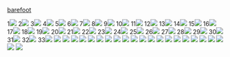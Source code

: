 [barefoot](barefoot/barefoot.md)

1![](https://cdn.discordapp.com/attachments/970867194810490933/1006869389804568616/2a6d4afc.webp)
2![](https://cdn.discordapp.com/attachments/970867194810490933/1006869390345654302/4ca669be.webp)
3![](https://cdn.discordapp.com/attachments/970867194810490933/1006869390681182320/9a838bb4.webp)
4![](https://cdn.discordapp.com/attachments/970867194810490933/1006869391012540488/46b0791d.webp)
5![](https://cdn.discordapp.com/attachments/970867194810490933/1006869391675248731/53c77039.webp)
6![](https://cdn.discordapp.com/attachments/970867194810490933/1006869392061108254/15379c2b.webp)
7![](https://cdn.discordapp.com/attachments/970867194810490933/1006869392501518426/43340b92.webp)
8![](https://cdn.discordapp.com/attachments/970867194810490933/1006869750091092038/c980e4b5.webp)
9![](https://cdn.discordapp.com/attachments/970867194810490933/1006869750439231550/db9691d4.webp)
10![](https://cdn.discordapp.com/attachments/970867194810490933/1006869751345205280/de336029.webp)
11![](https://cdn.discordapp.com/attachments/970867194810490933/1006869751676538950/e8db5fcf.webp)
12![](https://cdn.discordapp.com/attachments/970867194810490933/1006869752167288873/fb7254dc.webp)
13![](https://cdn.discordapp.com/attachments/970867194810490933/1006869752846762004/bf0e3610.webp)
14![](https://cdn.discordapp.com/attachments/970867194810490933/1006917962738962473/bc22b5de.webp)
15![](https://cdn.discordapp.com/attachments/970867194810490933/1006917963074502676/3b6f58ad.webp)
16![](https://cdn.discordapp.com/attachments/970867194810490933/1006917964001452032/de336029.webp)
17![](https://cdn.discordapp.com/attachments/970867194810490933/1006917964618010644/2a6d4afc.webp)
18![](https://cdn.discordapp.com/attachments/970867194810490933/1006917967105232957/99ce19b9.webp)
19![](https://cdn.discordapp.com/attachments/970867194810490933/1006918041642209420/658bbef0.webp)
20![](https://cdn.discordapp.com/attachments/970867194810490933/1006918042049073203/6b3c4763.webp)
21![](https://cdn.discordapp.com/attachments/970867194810490933/1006918044897001524/cdf0b152.webp)
22![](https://cdn.discordapp.com/attachments/970867194810490933/1006918045412888717/b270470c.webp)
23![](https://cdn.discordapp.com/attachments/970867194810490933/1006918046046232687/78272551.webp)
24![](https://cdn.discordapp.com/attachments/970867194810490933/1006918046805409872/a7775a88.webp)
25![](https://cdn.discordapp.com/attachments/970867194810490933/1006918047312924703/46a11186.webp)
26![](https://cdn.discordapp.com/attachments/970867194810490933/1006918048864817252/c8f2d3ff.webp)
27![](https://cdn.discordapp.com/attachments/970867194810490933/1006918049452007545/f7d66e9f.webp)
28![](https://cdn.discordapp.com/attachments/970867194810490933/1006918050018230392/e6b3c16b.webp)
29![](https://cdn.discordapp.com/attachments/970867194810490933/1006918075003707402/o0240032013000457139.jpg)
30![](https://cdn.discordapp.com/attachments/970867194810490933/1006918075217629316/4087d530.webp)
31![](https://cdn.discordapp.com/attachments/970867194810490933/1006918075540570134/e2643a9e.webp)
32![](https://cdn.discordapp.com/attachments/970867194810490933/1006918075838373939/5fe4500c.webp)
33![](https://cdn.discordapp.com/attachments/970867194810490933/1006918076211679323/4d6f983b.webp)
![](https://media.discordapp.net/attachments/970867194810490933/1052575511622205530/star-running-into-trouble-again_21.jpg?width=1246&height=701)
![](https://media.discordapp.net/attachments/970867194810490933/1052575691947909130/vlcsnap-2022-12-13-20h23m02s405.png?width=1246&height=701)
![](https://media.discordapp.net/attachments/970867194810490933/1052575745026838549/minipants_in_mud_1-52_screenshot.png?width=1246&height=701)
![](https://media.discordapp.net/attachments/970867194810490933/1052575835904823368/Cute_Asian_girl_in_school_uniform_walks_along_a_muddy_river_bank_53-45_screenshot.png?width=1246&height=701)
![](https://media.discordapp.net/attachments/970867194810490933/1052575986782310450/Invited_by_the_spring_weather_take_a_walk_barefoot_6-7_screenshot.png?width=1246&height=701)
![](https://media.discordapp.net/attachments/970867194810490933/1053937395109736499/vlcsnap-2022-12-18-15h52m29s510.png?width=1246&height=701)
![](https://media.discordapp.net/attachments/970867194810490933/1053937395491422248/vlcsnap-2022-12-18-15h52m39s601.png?width=1246&height=701)
![](https://cdn.discordapp.com/attachments/970867194810490933/1055438132784410644/vlcsnap-2022-12-22-19h40m39s358.png)
![](https://cdn.discordapp.com/attachments/970867194810490933/1055438133581328446/vlcsnap-2022-12-22-19h41m42s995.png)
![](https://cdn.discordapp.com/attachments/970867194810490933/1055438134038499338/vlcsnap-2022-12-22-19h41m58s789.png)
![](images/2022/12/https-cdn-discordapp-com-attachments-970867194810490933-1055438134843805736-vlcsnap-2022-12-22-19h42m18s538-png.png)
![](https://cdn.discordapp.com/attachments/970867194810490933/1058646799461650453/vlcsnap-2022-12-31-15h26m53s013.png)
![](https://cdn.discordapp.com/attachments/970867194810490933/1058646847381577798/vlcsnap-2022-12-31-15h27m09s142.png)
![](https://cdn.discordapp.com/attachments/970867194810490933/1058647360726650920/vlcsnap-2022-12-31-16h26m27s032.png)
![](https://media.discordapp.net/attachments/970867194810490933/1060453877427732481/vlcsnap-2022-12-31-15h27m29s713.png?width=1246&height=701)
![](https://media.discordapp.net/attachments/970867194810490933/1060453877834600498/vlcsnap-2023-01-05-16h04m29s593.png?width=1246&height=701)
![](https://cdn.discordapp.com/attachments/970867194810490933/1067347019431149588/vlcsnap-2023-01-24-16h20m04s128.png)
![](https://cdn.discordapp.com/attachments/970867194810490933/1067347019703795712/vlcsnap-2023-01-24-16h14m38s101.png)
![](https://cdn.discordapp.com/attachments/970867194810490933/1072074909343285289/aiohfoe.png)
![](https://cdn.discordapp.com/attachments/970867194810490933/1072074909636907028/iaejfoip.png)
![](https://cdn.discordapp.com/attachments/970867194810490933/1072074910828085329/wefwef.png)
![](https://cdn.discordapp.com/attachments/970867194810490933/1072074910530293810/we80y98wehg98.png)
